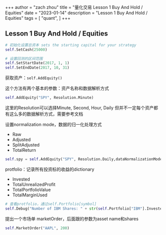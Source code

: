 +++
author = "zach zhou"
title = "量化交易 Lesson 1 Buy And Hold / Equities"
date = "2023-01-14"
description = "Lesson 1 Buy And Hold / Equities"
tags = [
    "quant",
]
+++
## Lesson 1 Buy And Hold / Equities

```python
# 初始化设置总资本 sets the starting capital for your strategy
self.SetCash(25000)

# 设置回测的区间范围
self.SetStartDate(2017, 1, 1)
self.SetEndDate(2017, 10, 31)

```

获取资产：`self.AddEquity()`

这个方法有两个基本的参数：资产名称和数据解析方式
```python
self.AddEquity("SPY", Resolution.Minute)
```

这里的Resolution可以选择Minute, Second, Hour, Daily
但并不一定每个资产都有这么多的数据解析方式，需要参考文档

设置normalization mode，数据的归一化处理方式
- Raw
- Adjusted
- SplitAdjusted
- TotalReturn
```python
self.spy = self.AddEquity("SPY", Resolution.Daily,dataNormalizationMode=DataNormalizationMode.Raw)
```

protfolio：记录所有投资标的收益的dictionary
- Invested
- TotalUnrealizedProfit
- TotalPortfolioValue
- TotalMarginUsed
```python
# 查看protfolio，通过self.Portfolio[symbol]
self.Debug("Number of IBM Shares: " + str(self.Portfolio["IBM"].Invested))
```

提出一个市场单 marketOrder，后面跟的参数为asset name和shares
```python
self.MarketOrder("AAPL", 200)
```

